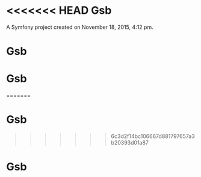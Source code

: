 <<<<<<< HEAD
Gsb
===

A Symfony project created on November 18, 2015, 4:12 pm.
# Gsb
# Gsb
=======
# Gsb
>>>>>>> 6c3d2f14bc106667d881797657a3b20393d01a87
# Gsb
